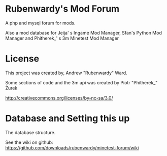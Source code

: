 Rubenwardy's Mod Forum
======================
 
A php and mysql forum for mods.

Also a mod database for Jeija' s Ingame Mod Manager, Sfan's Python Mod Manager and Phitherek_' s 3m Minetest Mod Manager

License
=======

This project was created by, Andrew "Rubenwardy" Ward.

Some sections of code and the 3m api was created by Piotr "Phitherek_" Żurek

http://creativecommons.org/licenses/by-nc-sa/3.0/

Database and Setting this up
============================
The database structure.

See the wiki on github: https://github.com/downloads/rubenwardy/minetest-forum/wiki